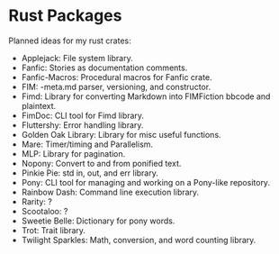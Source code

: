 # Rust Packages

Planned ideas for my rust crates:
- Applejack: File system library.
- Fanfic: Stories as documentation comments.
- Fanfic-Macros: Procedural macros for Fanfic crate.
- FIM: -meta.md parser, versioning, and constructor.
- Fimd: Library for converting Markdown into FIMFiction bbcode and plaintext.
- FimDoc: CLI tool for Fimd library.
- Fluttershy: Error handling library.
- Golden Oak Library: Library for misc useful functions.
- Mare: Timer/timing and Parallelism.
- MLP: Library for pagination.
- Nopony: Convert to and from ponified text.
- Pinkie Pie: std in, out, and err library.
- Pony: CLI tool for managing and working on a Pony-like repository.
- Rainbow Dash: Command line execution library.
- Rarity: ?
- Scootaloo: ?
- Sweetie Belle: Dictionary for pony words.
- Trot: Trait library.
- Twilight Sparkles: Math, conversion, and word counting library.